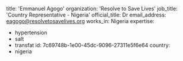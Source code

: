 title: 'Emmanuel Agogo'
organization: 'Resolve to Save Lives'
job_title: 'Country Representative - Nigeria'
official_title: Dr
email_address: eagogo@resolvetosavelives.org
works_in: Nigeria
expertise:
  - hypertension
  - salt
  - transfat
id: 7c69748b-1e00-45dc-9096-27311e5f6e64
country:
  - nigeria
